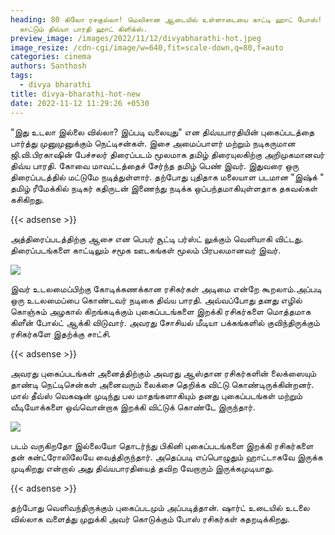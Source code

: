 ```yaml
---
heading: 80 கிலோ ரசகுல்லா! மெலிசான ஆடையில் உள்ளாடையை காட்டி ஹாட் போஸ்! தாராளமாக
  காட்டும் திவ்யா பாரதி ஹாட் கிளிக்ஸ்.
preview_image: /images/2022/11/12/divyabharathi-hot.jpeg
image_resize: /cdn-cgi/image/w=640,fit=scale-down,q=80,f=auto
categories: cinema
authors: Santhosh
tags:
  - divya bharathi
title: divya-bharathi-hot-new
date: 2022-11-12 11:29:26 +0530
---
```

"இது உடலா இல்லை வில்லா? ‌இப்படி வலையுது" என திவ்யபாரதியின் புகைப்படத்தை பார்த்து முனுமுனுக்கும் நெட்டிசன்கள்.
இசை அமைப்பாளர் மற்றும் நடிகருமான  ஜி.வி.பிரகாஷின் பேச்சலர் திரைப்படம் மூலமாக தமிழ் திரையுலகிற்கு அறிமுகமானவர் திவ்ய பாரதி. கோவை மாவட்டத்தைச் சேர்ந்த தமிழ் பெண் இவர். இதுவரை ஒரு திரைப்படத்தில் மட்டுமே நடித்துள்ளார். தற்போது புதிதாக மலையாள படமான  "இஷ்க் " தமிழ் ரீமேக்கில்  நடிகர் கதிருடன் இணைந்து நடிக்க ஒப்பந்தமாகியுள்ளதாக தகவல்கள் கசிகிறது. 

{{< adsense >}}

அத்திரைப்படத்திற்கு ஆசை என பெயர் சூட்டி பர்ஸ்ட் லுக்கும் வெளியாகி விட்டது. திரைப்படங்களை காட்டிலும் சமூக ஊடகங்கள் மூலம் பிரபலமானவர் இவர். 
 

![](/images/2022/11/12/divya-bharathi-hot-new2.jpeg)

இவர் உடலமைப்பிற்கு கோடிக்கணக்கான ரசிகர்கள் அடிமை என்றே கூறலாம்.அப்படி ஒரு உடலமைப்பை கொண்டவர் நடிகை திவ்ய பாரதி. அவ்வப்போது தனது எழில் கொஞ்சும் அழகால் கிறங்கடிக்கும் புகைப்படங்களை இறக்கி ரசிகர்களை மொத்தமாக கிளீன் போல்ட் ஆக்கி விடுவார். அவரது சோசியல் மீடியா பக்கங்களில் குவிந்திருக்கும் ரசிகர்களே இதற்க்கு சாட்சி. 

{{< adsense >}}


அவரது புகைப்படங்கள் அனைத்திற்கும் அவரது ஆஸ்தான ரசிகர்களின் லைக்ஸையும் தாண்டி நெட்டிசென்கள் அனைவரும் லைக்சை தெறிக்க விட்டு கொண்டிருக்கின்றனர். மால் தீவ்ஸ் வெகஷன் முடிந்து பல மாதங்களாகியும் தனது புகைப்படங்கள் மற்றும் வீடியோக்களை ஒவ்வொன்றாக இறக்கி விட்டுக் கொண்டே இருந்தார்.


![](/images/2022/11/12/divya-bharathi-hot-new44.jpeg)

படம் வருகிறதோ இல்லையோ தொடர்ந்து பிகினி புகைப்படங்களை இறக்கி ரசிகர்களை தன் கன்ட்ரோலிலேயே வைத்திருந்தார். அதெப்படி எப்பொழுதும் ஹாட்டாகவே இருக்க முடிகிறது என்றால் அது திவ்யபாரதியைத் தவிற வேறாரும் இருக்கமுடியாது. 

{{< adsense >}}

தற்போது வெளிவந்திருக்கும் புகைப்படமும் அப்படித்தான். ஷார்ட் உடையில் உடலை வில்லாக வளைத்து முறுக்கி அவர் கொடுக்கும் போஸ் ரசிகர்கள் கதறடிக்கிறது.